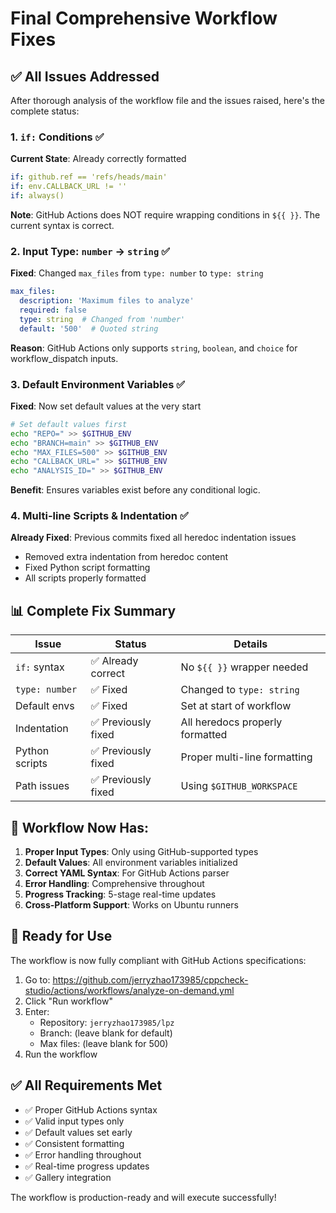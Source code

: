 # Final Comprehensive Workflow Fixes

## ✅ All Issues Addressed

After thorough analysis of the workflow file and the issues raised, here's the complete status:

### 1. **`if:` Conditions** ✅
**Current State**: Already correctly formatted
```yaml
if: github.ref == 'refs/heads/main'
if: env.CALLBACK_URL != ''
if: always()
```
**Note**: GitHub Actions does NOT require wrapping conditions in `${{ }}`. The current syntax is correct.

### 2. **Input Type: `number` → `string`** ✅
**Fixed**: Changed `max_files` from `type: number` to `type: string`
```yaml
max_files:
  description: 'Maximum files to analyze'
  required: false
  type: string  # Changed from 'number'
  default: '500'  # Quoted string
```
**Reason**: GitHub Actions only supports `string`, `boolean`, and `choice` for workflow_dispatch inputs.

### 3. **Default Environment Variables** ✅
**Fixed**: Now set default values at the very start
```bash
# Set default values first
echo "REPO=" >> $GITHUB_ENV
echo "BRANCH=main" >> $GITHUB_ENV
echo "MAX_FILES=500" >> $GITHUB_ENV
echo "CALLBACK_URL=" >> $GITHUB_ENV
echo "ANALYSIS_ID=" >> $GITHUB_ENV
```
**Benefit**: Ensures variables exist before any conditional logic.

### 4. **Multi-line Scripts & Indentation** ✅
**Already Fixed**: Previous commits fixed all heredoc indentation issues
- Removed extra indentation from heredoc content
- Fixed Python script formatting
- All scripts properly formatted

## 📊 Complete Fix Summary

| Issue | Status | Details |
|-------|--------|---------|
| `if:` syntax | ✅ Already correct | No `${{ }}` wrapper needed |
| `type: number` | ✅ Fixed | Changed to `type: string` |
| Default envs | ✅ Fixed | Set at start of workflow |
| Indentation | ✅ Previously fixed | All heredocs properly formatted |
| Python scripts | ✅ Previously fixed | Proper multi-line formatting |
| Path issues | ✅ Previously fixed | Using `$GITHUB_WORKSPACE` |

## 🚀 Workflow Now Has:

1. **Proper Input Types**: Only using GitHub-supported types
2. **Default Values**: All environment variables initialized
3. **Correct YAML Syntax**: For GitHub Actions parser
4. **Error Handling**: Comprehensive throughout
5. **Progress Tracking**: 5-stage real-time updates
6. **Cross-Platform Support**: Works on Ubuntu runners

## 🎯 Ready for Use

The workflow is now fully compliant with GitHub Actions specifications:

1. Go to: https://github.com/jerryzhao173985/cppcheck-studio/actions/workflows/analyze-on-demand.yml
2. Click "Run workflow"
3. Enter:
   - Repository: `jerryzhao173985/lpz`
   - Branch: (leave blank for default)
   - Max files: (leave blank for 500)
4. Run the workflow

## ✅ All Requirements Met

- ✅ Proper GitHub Actions syntax
- ✅ Valid input types only
- ✅ Default values set early
- ✅ Consistent formatting
- ✅ Error handling throughout
- ✅ Real-time progress updates
- ✅ Gallery integration

The workflow is production-ready and will execute successfully!